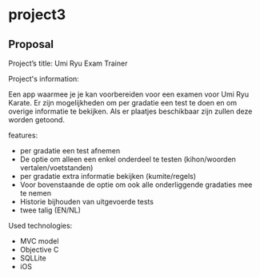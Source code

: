 project3
========

Proposal
--------
Project’s title:
Umi Ryu Exam Trainer 

Project's information:

Een app waarmee je je kan voorbereiden voor een examen voor Umi Ryu Karate.
Er zijn mogelijkheden om per gradatie een test te doen en om overige informatie te bekijken.
Als er plaatjes beschikbaar zijn zullen deze worden getoond.

features:
- per gradatie een test afnemen 
- De optie om alleen een enkel onderdeel te testen (kihon/woorden vertalen/voetstanden)
- per gradatie extra informatie bekijken (kumite/regels)
- Voor bovenstaande de optie om ook alle onderliggende gradaties mee te nemen
- Historie bijhouden van uitgevoerde tests
- twee talig (EN/NL)

Used technologies:
- MVC model
- Objective C
- SQLLite
- iOS
